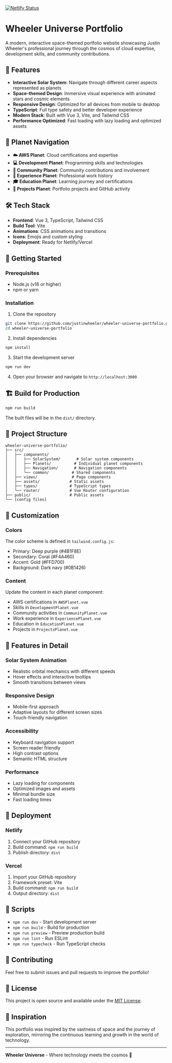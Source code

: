 [![Netlify Status](https://api.netlify.com/api/v1/badges/c182530f-a9a3-4ad8-a713-364fde4f8443/deploy-status)](https://app.netlify.com/projects/wheeleruniverse-blog/deploys)

# Wheeler Universe Portfolio

A modern, interactive space-themed portfolio website showcasing Justin Wheeler's professional journey through the cosmos of cloud expertise, development skills, and community contributions.

## 🚀 Features

- **Interactive Solar System**: Navigate through different career aspects represented as planets
- **Space-themed Design**: Immersive visual experience with animated stars and cosmic elements
- **Responsive Design**: Optimized for all devices from mobile to desktop
- **TypeScript**: Full type safety and better developer experience
- **Modern Stack**: Built with Vue 3, Vite, and Tailwind CSS
- **Performance Optimized**: Fast loading with lazy loading and optimized assets

## 🌌 Planet Navigation

- **☁️ AWS Planet**: Cloud certifications and expertise
- **💻 Development Planet**: Programming skills and technologies
- **🤝 Community Planet**: Community contributions and involvement
- **🏢 Experience Planet**: Professional work history
- **🎓 Education Planet**: Learning journey and certifications
- **🚀 Projects Planet**: Portfolio projects and GitHub activity

## 🛠️ Tech Stack

- **Frontend**: Vue 3, TypeScript, Tailwind CSS
- **Build Tool**: Vite
- **Animations**: CSS animations and transitions
- **Icons**: Emojis and custom styling
- **Deployment**: Ready for Netlify/Vercel

## 🚀 Getting Started

### Prerequisites

- Node.js (v16 or higher)
- npm or yarn

### Installation

1. Clone the repository

```bash
git clone https://github.com/justinwheeler/wheeler-universe-portfolio.git
cd wheeler-universe-portfolio
```

2. Install dependencies

```bash
npm install
```

3. Start the development server

```bash
npm run dev
```

4. Open your browser and navigate to `http://localhost:3000`

## 🏗️ Build for Production

```bash
npm run build
```

The built files will be in the `dist/` directory.

## 📁 Project Structure

```
wheeler-universe-portfolio/
├── src/
│   ├── components/
│   │   ├── SolarSystem/       # Solar system components
│   │   ├── Planets/          # Individual planet components
│   │   ├── Navigation/       # Navigation components
│   │   └── common/          # Shared components
│   ├── views/               # Page components
│   ├── assets/             # Static assets
│   ├── types/              # TypeScript types
│   └── router/             # Vue Router configuration
├── public/                 # Public assets
└── [config files]
```

## 🎨 Customization

### Colors

The color scheme is defined in `tailwind.config.js`:

- Primary: Deep purple (#4B1F8E)
- Secondary: Coral (#F4A460)
- Accent: Gold (#FFD700)
- Background: Dark navy (#0B1426)

### Content

Update the content in each planet component:

- AWS certifications in `AWSPlanet.vue`
- Skills in `DevelopmentPlanet.vue`
- Community activities in `CommunityPlanet.vue`
- Work experience in `ExperiencePlanet.vue`
- Education in `EducationPlanet.vue`
- Projects in `ProjectsPlanet.vue`

## 🌟 Features in Detail

### Solar System Animation

- Realistic orbital mechanics with different speeds
- Hover effects and interactive tooltips
- Smooth transitions between views

### Responsive Design

- Mobile-first approach
- Adaptive layouts for different screen sizes
- Touch-friendly navigation

### Accessibility

- Keyboard navigation support
- Screen reader friendly
- High contrast options
- Semantic HTML structure

### Performance

- Lazy loading for components
- Optimized images and assets
- Minimal bundle size
- Fast loading times

## 🚀 Deployment

### Netlify

1. Connect your GitHub repository
2. Build command: `npm run build`
3. Publish directory: `dist`

### Vercel

1. Import your GitHub repository
2. Framework preset: Vite
3. Build command: `npm run build`
4. Output directory: `dist`

## 📝 Scripts

- `npm run dev` - Start development server
- `npm run build` - Build for production
- `npm run preview` - Preview production build
- `npm run lint` - Run ESLint
- `npm run typecheck` - Run TypeScript checks

## 🤝 Contributing

Feel free to submit issues and pull requests to improve the portfolio!

## 📄 License

This project is open source and available under the [MIT License](LICENSE).

## 🌟 Inspiration

This portfolio was inspired by the vastness of space and the journey of exploration, mirroring the continuous learning and growth in the world of technology.

---

**Wheeler Universe** - Where technology meets the cosmos 🌌
